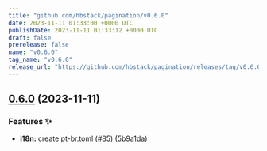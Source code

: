 ```yaml
---
title: "github.com/hbstack/pagination/v0.6.0"
date: 2023-11-11 01:33:00 +0000 UTC
publishDate: 2023-11-11 01:33:12 +0000 UTC
draft: false
prerelease: false
name: "v0.6.0"
tag_name: "v0.6.0"
release_url: "https://github.com/hbstack/pagination/releases/tag/v0.6.0"
---
```


## [0.6.0](https://github.com/hbstack/pagination/compare/v0.5.0...v0.6.0) (2023-11-11)


### Features ✨

* **i18n:** create pt-br.toml ([#85](https://github.com/hbstack/pagination/issues/85)) ([5b9a1da](https://github.com/hbstack/pagination/commit/5b9a1da0b288277900204e8aa3cd8ed48cd6745d))
